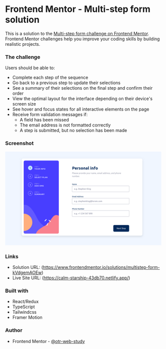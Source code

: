 # Frontend Mentor - Multi-step form solution

This is a solution to the [Multi-step form challenge on Frontend Mentor](https://www.frontendmentor.io/challenges/multistep-form-YVAnSdqQBJ). Frontend Mentor challenges help you improve your coding skills by building realistic projects.

### The challenge

Users should be able to:

- Complete each step of the sequence
- Go back to a previous step to update their selections
- See a summary of their selections on the final step and confirm their order
- View the optimal layout for the interface depending on their device's screen size
- See hover and focus states for all interactive elements on the page
- Receive form validation messages if:
  - A field has been missed
  - The email address is not formatted correctly
  - A step is submitted, but no selection has been made

### Screenshot

![](./screenshots/screenshot.png)

### Links

- Solution URL: (https://www.frontendmentor.io/solutions/multistep-form-kVdgemAOEw)
- Live Site URL: (https://calm-starship-43db70.netlify.app/)

### Built with

- React/Redux
- TypeScript
- Tailwindcss
- Framer Motion

### Author

- Frontend Mentor - [@otr-web-study](https://www.frontendmentor.io/profile/otr-web-study)

